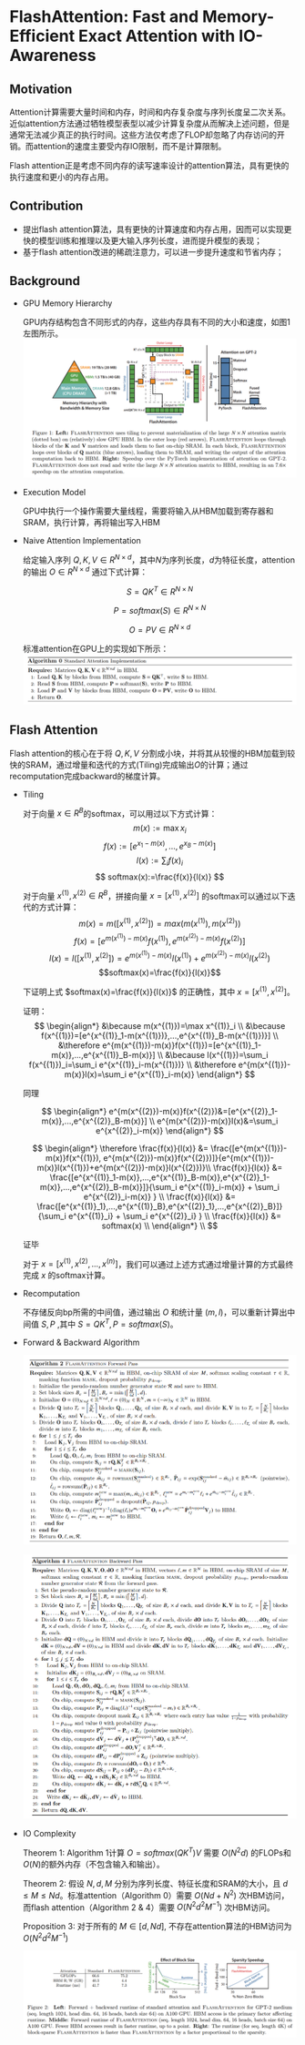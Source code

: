 # FlashAttention: Fast and Memory-Efficient Exact Attention with IO-Awareness

## Motivation

Attention计算需要大量时间和内存，时间和内存复杂度与序列长度呈二次关系。近似attention方法通过牺牲模型表型以减少计算复杂度从而解决上述问题，但是通常无法减少真正的执行时间。这些方法仅考虑了FLOP却忽略了内存访问的开销。而attention的速度主要受内存IO限制，而不是计算限制。

Flash attention正是考虑不同内存的读写速率设计的attention算法，具有更快的执行速度和更小的内存占用。

## Contribution

* 提出flash attention算法，具有更快的计算速度和内存占用，因而可以实现更快的模型训练和推理以及更大输入序列长度，进而提升模型的表现；
* 基于flash attention改进的稀疏注意力，可以进一步提升速度和节省内存；

## Background

* GPU Memory Hierarchy

    GPU内存结构包含不同形式的内存，这些内存具有不同的大小和速度，如图1左图所示。
    ![fig1](./assets/flashattention_fig1.png)

* Execution Model

    GPU中执行一个操作需要大量线程，需要将输入从HBM加载到寄存器和SRAM，执行计算，再将输出写入HBM

* Naive Attention Implementation

    给定输入序列 $Q,K,V\in R^{N\times d}$，其中$N$为序列长度，$d$为特征长度，attention的输出 $O\in R^{N \times d}$ 通过下式计算：

    $$S=QK^T\in R^{N\times N}$$

    $$P=softmax(S)\in R^{N\times N}$$

    $$O=PV\in R^{N\times d}$$

    标准attention在GPU上的实现如下所示：
    ![alg0](./assets/flashattention_alg0.png)

## Flash Attention

Flash attention的核心在于将 $Q,K,V$ 分割成小块，并将其从较慢的HBM加载到较快的SRAM，通过增量和迭代的方式(Tiling)完成输出$O$的计算；通过recomputation完成backward的梯度计算。

* Tiling

    对于向量 $x\in R^B$的softmax，可以用过以下方式计算：
    $$ m(x):=\max x_i$$ 
    $$ f(x):=[e^{x_1-m(x)}, ... , e^{x_B-m(x)}] $$
    $$ l(x):=\sum_i f(x)_i $$
    $$ softmax(x):=\frac{f(x)}{l(x)} $$

    对于向量 $x^{(1)},x^{(2)} \in R^B$，拼接向量 $x=[x^{(1)}, x^{(2)}]$ 的softmax可以通过以下迭代的方式计算：
    $$ m(x)=m([x^{(1)}, x^{(2)}])=max(m(x^{(1)}), m(x^{(2)}))$$
    $$ f(x)=[e^{m(x^{(1)})-m(x)}f(x^{(1)}), e^{m(x^{(2)})-m(x)}f(x^{(2)})]$$
    $$l(x)=l([x^{(1)}, x^{(2)}])=e^{m(x^{(1)})-m(x)}l(x^{(1)})+e^{m(x^{(2)})-m(x)}l(x^{(2)})$$
    $$softmax(x)=\frac{f(x)}{l(x)}$$

    下证明上式 $softmax(x)=\frac{f(x)}{l(x)}$ 的正确性，其中 $x=[x^{(1)}, x^{(2)}]$。

    证明：
    $$
    \begin{align*}
    &\because m(x^{(1)})=\max x^{(1)}_i \\
    &\because f(x^{(1)})=[e^{x^{(1)}_1-m(x^{(1)})},...,e^{x^{(1)}_B-m(x^{(1)})}] \\
    &\therefore e^{m(x^{(1)})-m(x)}f(x^{(1)})=[e^{x^{(1)}_1-m(x)},...,e^{x^{(1)}_B-m(x)}] \\
    &\because l(x^{(1)})=\sum_i f(x^{(1)})_i=\sum_i e^{x^{(1)}_i-m(x^{(1)})} \\
    &\therefore e^{m(x^{(1)})-m(x)}l(x)=\sum_i e^{x^{(1)}_i-m(x)} 
    \end{align*}
    $$

    同理

    $$
    \begin{align*}
    e^{m(x^{(2)})-m(x)}f(x^{(2)})&=[e^{x^{(2)}_1-m(x)},...,e^{x^{(2)}_B-m(x)}] \\
    e^{m(x^{(2)})-m(x)}l(x)&=\sum_i e^{x^{(2)}_i-m(x)} 
    \end{align*}
    $$

    $$
    \begin{align*}
    \therefore \frac{f(x)}{l(x)} &= \frac{[e^{m(x^{(1)})-m(x)}f(x^{(1)}), e^{m(x^{(2)})-m(x)}f(x^{(2)})]}{e^{m(x^{(1)})-m(x)}l(x^{(1)})+e^{m(x^{(2)})-m(x)}l(x^{(2)})}\\
    \frac{f(x)}{l(x)} &= \frac{[e^{x^{(1)}_1-m(x)},...,e^{x^{(1)}_B-m(x)},e^{x^{(2)}_1-m(x)},...,e^{x^{(2)}_B-m(x)}]}{\sum_i e^{x^{(1)}_i-m(x)} + \sum_i e^{x^{(2)}_i-m(x)} } \\
    \frac{f(x)}{l(x)} &= \frac{[e^{x^{(1)}_1},...,e^{x^{(1)}_B},e^{x^{(2)}_1},...,e^{x^{(2)}_B}]}{\sum_i e^{x^{(1)}_i} + \sum_i e^{x^{(2)}_i} } \\
    \frac{f(x)}{l(x)} &= softmax(x) \\
    \end{align*} \\
    $$

    证毕

    对于 $x=[x^{(1)}, x^{(2)}, ..., x^{(n)}]$，我们可以通过上述方式通过增量计算的方式最终完成 $x$ 的softmax计算。

* Recomputation

    不存储反向bp所需的中间值，通过输出 $O$ 和统计量 $(m, l)$，可以重新计算出中间值 $S,P$ ,其中 $S = QK^T, P=softmax(S)$。

* Forward & Backward Algorithm

    ![alg2](./assets/flashattention_alg2.png)

    ![alg4](./assets/flashattention_alg4.png)

* IO Complexity

    Theorem 1: Algorithm 1计算 $O=softmax(QK^T)V$ 需要 $O(N^2d)$ 的FLOPs和 $O(N)$的额外内存（不包含输入和输出）。

    Theorem 2: 假设 $N,d,M$ 分别为序列长度、特征长度和SRAM的大小，且 $d\le M\le Nd$。标准attention（Algorithm 0）需要 $O(Nd+N^2)$ 次HBM访问，而flash attention（Algorithm 2 & 4）需要 $O(N^2d^2M^{-1})$ 次HBM访问。

    Proposition 3: 对于所有的 $M \in [d, Nd]$, 不存在attention算法的HBM访问为 $O(N^2d^2M^{-1})$

    ![fig2](./assets/flashattention_fig2.png)